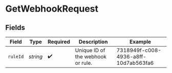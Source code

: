 # GetWebhookRequest


## Fields

| Field                                | Type                                 | Required                             | Description                          | Example                              |
| ------------------------------------ | ------------------------------------ | ------------------------------------ | ------------------------------------ | ------------------------------------ |
| `ruleId`                             | *string*                             | :heavy_check_mark:                   | Unique ID of the webhook or rule.    | 7318949f-c008-4936-a8ff-10d7ab563fa6 |